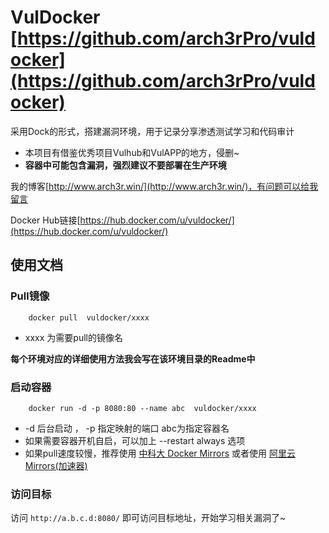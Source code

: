 # VulDocker [https://github.com/arch3rPro/vuldocker](https://github.com/arch3rPro/vuldocker)

采用Dock的形式，搭建漏洞环境，用于记录分享渗透测试学习和代码审计

- 本项目有借鉴优秀项目Vulhub和VulAPP的地方，侵删~
- **容器中可能包含漏洞，强烈建议不要部署在生产环境**

我的博客[http://www.arch3r.win/](http://www.arch3r.win/)，有问题可以给我留言

Docker Hub链接[https://hub.docker.com/u/vuldocker/](https://hub.docker.com/u/vuldocker/)

## 使用文档

### Pull镜像

```
	docker pull  vuldocker/xxxx
```
- xxxx 为需要pull的镜像名

**每个环境对应的详细使用方法我会写在该环境目录的Readme中**

###  启动容器

```
	docker run -d -p 8080:80 --name abc  vuldocker/xxxx
```
-  -d   后台启动 ， -p 指定映射的端口   abc为指定容器名 
-  如果需要容器开机自启，可以加上 --restart always 选项
-  如果pull速度较慢，推荐使用 [中科大 Docker Mirrors](https://lug.ustc.edu.cn/wiki/mirrors/help/docker) 或者使用 [阿里云 Mirrors(加速器)](https://cr.console.aliyun.com/#/accelerator)

### 访问目标

访问 `http://a.b.c.d:8080/` 即可访问目标地址，开始学习相关漏洞了~
